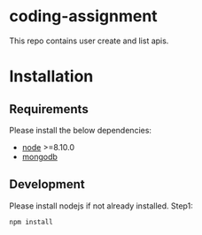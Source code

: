# coding-assignment
This repo contains user create and list apis.

# Installation

## Requirements
Please install the below dependencies:
 - [node](https://nodejs.org/en/download/) >=8.10.0
 - [mongodb](https://docs.mongodb.com/manual/administration/install-community/)
## Development
Please install nodejs if not already installed.
Step1:
```sh
npm install
```
